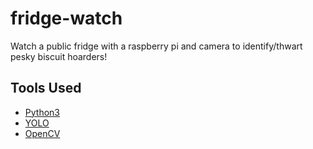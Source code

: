 # fridge-watch
Watch a public fridge with a raspberry pi and camera to identify/thwart pesky biscuit hoarders!

## Tools Used
- [Python3](https://www.python.org/download/releases/3.0/)
- [YOLO](https://pjreddie.com/darknet/yolo/)
- [OpenCV](https://opencv.org/)

